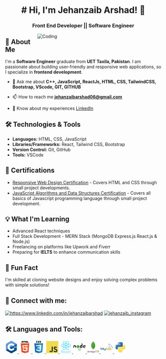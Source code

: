 <h1 align="center"># Hi, I'm Jehanzaib Arshad! 👋</h1>
<h3 align="center">Front End Developer || Software Engineer</h3>
<img align="right" alt="Coding" width="400" src="https://cdn.dribbble.com/users/1162077/screenshots/3848914/programmer.gif">

## 🚀 About Me
I'm a **Software Engineer** graduate from **UET Taxila, Pakistan**. I am passionate about building user-friendly and responsive web applications, so I specialize in **frontend development**.

- 💬 Ask me about **C++, JavaScript, ReactJs, HTML, CSS, TailwindCSS, Bootstrap, VScode, GIT, GITHUB**

- 📫 How to reach me **jehanzaibarshad06@gmail.com**

- 📄 Know about my experiences [LinkedIn](https://www.linkedin.com/in/jehanzaibarshad/)


## 🛠️ Technologies & Tools
- **Languages:** HTML, CSS, JavaScript
- **Libraries/Frameworks:** React, Tailwind CSS, Bootstrap
- **Version Control:** Git, GitHub
- **Tools:** VSCode

## 📜 Certifications
- [Responsive Web Design Certification](https://www.freecodecamp.org/certification/jzarshad/responsive-web-design) - Covers HTML and CSS through small project developments.
- [JavaScript Algorithms and Data Structures Certification](https://www.freecodecamp.org/certification/jzarshad/javascript-algorithms-and-data-structures-v8) - Covers all basics of Javascript programming language through small project development.

## 💡 What I'm Learning
- Advanced React techniques
- Full Stack Development - MERN Stack (MongoDB Express.js React.js & Node.js)
- Freelancing on platforms like Upwork and Fiverr
- Preparing for **IELTS** to enhance communication skills

## 🌟 Fun Fact
I'm skilled at cloning website designs and enjoy solving complex problems with simple solutions!

## 🚀 Connect with me:
<p align="left">
<!--   LINKEDIN -->
<a href="https://linkedin.com/in/jehanzaibarshad/" target="blank"><img align="center" src="https://raw.githubusercontent.com/rahuldkjain/github-profile-readme-generator/master/src/images/icons/Social/linked-in-alt.svg" alt="https://www.linkedin.com/in/jehanzaibarshad" height="30" width="40" /></a>
<!--   INSTAGRAM -->
<a href="https://instagram.com/jehanzaibarshad6" target="blank"><img align="center" src="https://raw.githubusercontent.com/rahuldkjain/github-profile-readme-generator/master/src/images/icons/Social/instagram.svg" alt="jehanzaib_instagram" height="30" width="40" /></a>

## 🛠️ Languages and Tools:
<p align="left">
<!--   CPP -->
  <a href="https://www.w3schools.com/cpp/" target="_blank" rel="noreferrer"> <img src="https://raw.githubusercontent.com/devicons/devicon/master/icons/cplusplus/cplusplus-original.svg" alt="cplusplus" width="40" height="40"/> 
<!--   HTML -->
  <a href="https://www.w3.org/html/" target="_blank" rel="noreferrer"> <img src="https://raw.githubusercontent.com/devicons/devicon/master/icons/html5/html5-original-wordmark.svg" alt="html5" width="40" height="40"/> </a> 
<!--   CSS -->
  </a> <a href="https://www.w3schools.com/css/" target="_blank" rel="noreferrer"> <img src="https://raw.githubusercontent.com/devicons/devicon/master/icons/css3/css3-original-wordmark.svg" alt="css3" width="40" height="40"/> </a>
<!--   JAVASCRIPT -->
  <a href="https://developer.mozilla.org/en-US/docs/Web/JavaScript" target="_blank" rel="noreferrer"> <img src="https://raw.githubusercontent.com/devicons/devicon/master/icons/javascript/javascript-original.svg" alt="javascript" width="40" height="40"/> </a> 
<!--   REACTJS -->
  <a href="https://reactjs.org/" target="_blank" rel="noreferrer"> <img src="https://raw.githubusercontent.com/devicons/devicon/master/icons/react/react-original-wordmark.svg" alt="react" width="40" height="40"/> </a>
<!--   NODEJS -->
  <a href="https://nodejs.org" target="_blank" rel="noreferrer"> <img src="https://raw.githubusercontent.com/devicons/devicon/master/icons/nodejs/nodejs-original-wordmark.svg" alt="nodejs" width="40" height="40"/> </a> 
<!--   MONGODB -->
  <a href="https://www.mongodb.com/" target="_blank" rel="noreferrer"> <img src="https://raw.githubusercontent.com/devicons/devicon/master/icons/mongodb/mongodb-original-wordmark.svg" alt="mongodb" width="40" height="40"/> </a> 
<!--   SQL -->
  <a href="https://www.mysql.com/" target="_blank" rel="noreferrer"> <img src="https://raw.githubusercontent.com/devicons/devicon/master/icons/mysql/mysql-original-wordmark.svg" alt="mysql" width="40" height="40"/> </a>
<!--   PYTHON -->
  <a href="https://www.python.org" target="_blank" rel="noreferrer"> <img src="https://raw.githubusercontent.com/devicons/devicon/master/icons/python/python-original.svg" alt="python" width="40" height="40"/> </a> 
</p>
